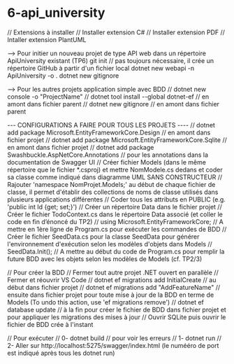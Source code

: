 # 6-api_university

// Extensions à installer
// Installer extension C# 
// Installer extension PDF
// Intaller extension PlantUML

--> Pour initier un nouveau projet de type API web dans un répertoire ApiUniversity existant (TP6)
git init // pas toujours nécessaire, il crée un répertoire GitHub à partir d'un fichier local
dotnet new webapi -n ApiUniversity -o .
dotnet new gitignore

--> Pour les autres projets application simple avec BDD
// dotnet new console -o "ProjectName"
// dotnet tool install --global dotnet-ef // en amont dans fichier parent
// dotnet new gitignore // en amont dans fichier parent

--- CONFIGURATIONS A FAIRE POUR TOUS LES PROJETS ----
// dotnet add package Microsoft.EntityFrameworkCore.Design // en amont dans fichier projet
// dotnet add package Microsoft.EntityFrameworkCore.Sqlite // en amont dans fichier projet
// dotnet add package Swashbuckle.AspNetCore.Annotations // pour les annotations dans la documentation de Swagger UI
// Créer fichier Models (dans le même répertoire que le fichier *.csproj) et mettre NomModele.cs dedans et coder sa classe comme indiqué dans diagramme UML SANS CONSTRUCTEUR
// Rajouter 'namespace NomProjet.Models;' au début de chaque fichier de classe, il permet d'établir des collections de noms de classe utilisés dans plusieurs applications différentes
// Coder tous les attributs en PUBLIC (e.g. 'public int Id {get; set;}')
// Créer un répertoire Data dans le fichier projet
// Créer le fichier TodoContext.cs dans le répertoire Data associé (et coller le code en fin d’énoncé du TP2)
// using Microsoft.EntityFrameworkCore; // A mettre en 1ère ligne de Program.cs pour exécuter les commandes de BDD
// Créer le fichier SeedData.cs pour la classe SeedData pour générer l'environnement d'exécution selon les modèles d'objets dans Models
// SeedData.Init(); // A mettre au début du code de Program.cs pour remplir la future BDD avec les objets selon les modèles de Models (cf. TP2/3)

// Pour créer la BDD
// Fermer tout autre projet .NET ouvert en parallèle
// Fermer et réouvrir VS Code
// dotnet ef migrations add InitialCreate // au début dans fichier projet
// dotnet ef migrations add "AddFeatureName" // ensuite dans fichier projet pour toute mise à jour de la BDD en terme de Models (To undo this action, use 'ef migrations remove')
// dotnet ef database update // à la fin pour créer le fichier de BDD dans fichier projet et pour appliquer les migrations des mises à jour
// Ouvrir SQLite puis ouvrir le fichier de BDD crée à l'instant

// Pour exécuter
// 0- dotnet build // pour voir les erreurs
// 1- dotnet run
// 2- Aller sur http://localhost:5275/swagger/index.html (le numééro de port est indiqué après tous les dotnet run)
